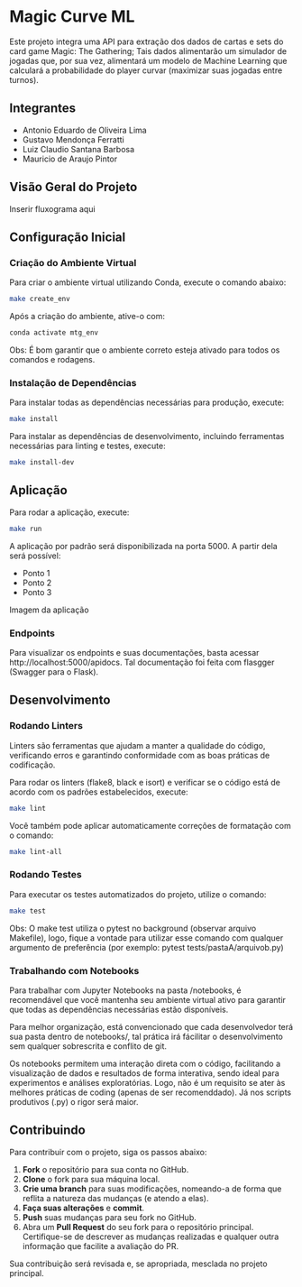 # Magic Curve ML

Este projeto integra uma API para extração dos dados de cartas e sets do card game Magic: The Gathering;
Tais dados alimentarão um simulador de jogadas que, por sua vez, alimentará um modelo de Machine Learning 
que calculará a probabilidade do player curvar (maximizar suas jogadas entre turnos).

## Integrantes

* Antonio Eduardo de Oliveira Lima
* Gustavo Mendonça Ferratti
* Luiz Claudio Santana Barbosa
* Mauricio de Araujo Pintor

## Visão Geral do Projeto

Inserir fluxograma aqui

## Configuração Inicial

### Criação do Ambiente Virtual

Para criar o ambiente virtual utilizando Conda, execute o comando abaixo:

```bash
make create_env
```

Após a criação do ambiente, ative-o com:
```bash
conda activate mtg_env
```

Obs: É bom garantir que o ambiente correto esteja ativado para todos os comandos e rodagens.


### Instalação de Dependências
Para instalar todas as dependências necessárias para produção, execute:
```bash
make install
```

Para instalar as dependências de desenvolvimento, incluindo ferramentas necessárias para linting e testes, execute:
```bash
make install-dev
```

## Aplicação

Para rodar a aplicação, execute:
```bash
make run
```

A aplicação por padrão será disponibilizada na porta 5000. A partir dela será possível:
* Ponto 1
* Ponto 2
* Ponto 3

Imagem da aplicação

### Endpoints

Para visualizar os endpoints e suas documentações, basta acessar http://localhost:5000/apidocs. 
Tal documentação foi feita com flasgger (Swagger para o Flask).

## Desenvolvimento

### Rodando Linters
Linters são ferramentas que ajudam a manter a qualidade do código, verificando erros e garantindo conformidade com as boas práticas de codificação.

Para rodar os linters (flake8, black e isort) e verificar se o código está de acordo com os padrões estabelecidos, execute:
```bash
make lint
```
Você também pode aplicar automaticamente correções de formatação com o comando:
```bash
make lint-all
```

### Rodando Testes
Para executar os testes automatizados do projeto, utilize o comando:
```bash
make test
```

Obs: O make test utiliza o pytest no background (observar arquivo Makefile), logo, fique a vontade para utilizar esse comando com qualquer argumento de preferência (por exemplo: pytest tests/pastaA/arquivob.py)

### Trabalhando com Notebooks
Para trabalhar com Jupyter Notebooks na pasta /notebooks, é recomendável que você mantenha seu ambiente virtual ativo para garantir que todas as dependências necessárias estão disponíveis.

Para melhor organização, está convencionado que cada desenvolvedor terá sua pasta dentro de notebooks/, tal prática irá fácilitar o desenvolvimento sem qualquer sobrescrita e conflito de git.

Os notebooks permitem uma interação direta com o código, facilitando a visualização de dados e resultados de forma interativa, sendo ideal para experimentos e análises exploratórias. Logo, não é um requisito se ater às melhores práticas de coding (apenas de ser recomenddado). Já nos scripts produtivos (.py) o rigor será maior.

## Contribuindo

Para contribuir com o projeto, siga os passos abaixo:

1. **Fork** o repositório para sua conta no GitHub.
2. **Clone** o fork para sua máquina local.
3. **Crie uma branch** para suas modificações, nomeando-a de forma que reflita a natureza das mudanças (e atendo a elas).
4. **Faça suas alterações** e **commit**.
5. **Push** suas mudanças para seu fork no GitHub.
6. Abra um **Pull Request** do seu fork para o repositório principal. Certifique-se de descrever as mudanças realizadas e qualquer outra informação que facilite a avaliação do PR.

Sua contribuição será revisada e, se apropriada, mesclada no projeto principal.
